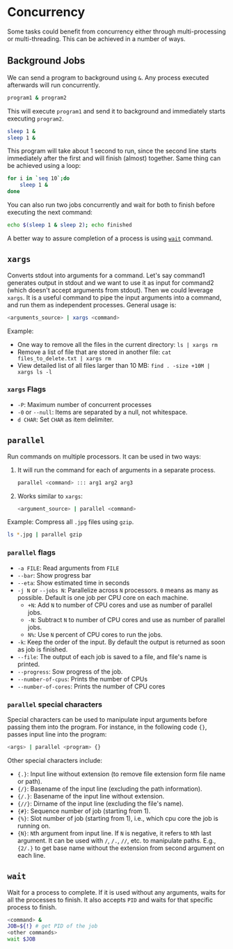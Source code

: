 # Concurrency

Some tasks could benefit from concurrency either through multi-processing or multi-threading. This can be achieved in a number of ways.

## Background Jobs

We can send a program to background using `&`. Any process executed afterwards will run concurrently.

```bash
program1 & program2
```

This will execute `program1` and send it to background and immediately starts executing `program2`.

```bash
sleep 1 &
sleep 1 &
```

This program will take about 1 second to run, since the second line starts immediately after the first and will finish (almost) together. Same thing can be achieved using a loop:

```bash
for i in `seq 10`;do
    sleep 1 &
done
```

You can also run two jobs concurrently and wait for both to finish before executing the next command:

```bash
echo $(sleep 1 & sleep 2); echo finished
```

A better way to assure completion of a process is using [`wait`](#wait) command.

## `xargs`

Converts stdout into arguments for a command. Let's say command1 generates output in stdout and we want to use it as input for command2 (which doesn't accept arguments from stdout). Then we could leverage `xargs`. It is a useful command to pipe the input arguments into a command, and run them as independent processes.
General usage is:

```bash
<arguments_source> | xargs <command>
```

Example:

- One way to remove all the files in the current directory:  `ls | xargs rm`
- Remove a list of file that are stored in another file: `cat files_to_delete.txt | xargs rm`
- View detailed list of all files larger than 10 MB: `find . -size +10M | xargs ls -l`

### `xargs` Flags

- `-P`: Maximum number of concurrent processes
- `-0` or `--null`: Items are separated by a null, not whitespace.
- `d CHAR`: Set `CHAR` as item delimiter.

## `parallel`

Run commands on multiple processors. It can be used in two ways:

1. It will run the command for each of arguments in a separate process.

    ```bash
    parallel <command> ::: arg1 arg2 arg3
    ```

2. Works similar to `xargs`:

    ```bash
    <argument_source> | parallel <command>
    ```

Example:
Compress all `.jpg` files using `gzip`.

```bash
ls *.jpg | parallel gzip
```

### `parallel` flags

- `-a FILE`: Read arguments from `FILE`
- `--bar`: Show progress bar
- `--eta`: Show estimated time in seconds
- `-j N` or `--jobs N`: Parallelize across `N` processors. `0` means as many as possible. Default is one job per CPU core on each machine.
  - `+N`: Add `N` to number of CPU cores and use as number of parallel jobs.
  - `-N`: Subtract `N` to number of CPU cores and use as number of parallel jobs.
  - `N%`: Use `N` percent of CPU cores to run the jobs.
- `-k`: Keep the order of the input. By default the output is returned as soon as job is finished.
- `--file`: The output of each job is saved to a file, and file's name is printed.
- `--progress`: Sow progress of the job.
- `--number-of-cpus`: Prints the number of CPUs
- `--number-of-cores`: Prints the number of CPU cores

### `parallel` special characters

Special characters can be used to manipulate input arguments before passing them into the program. For instance, in the following code `{}`, passes input line into the program:

```bash
<args> | parallel <program> {}
```

Other special characters include:

- `{.}`: Input line without extension (to remove file extension form file name or path).
- `{/}`: Basename of the input line (excluding the path information).
- `{/.}`: Basename of the input line without extension.
- `{//}`: Dirname of the input line (excluding the file's name).
- `{#}`: Sequence number of job (starting from 1).
- `{%}`: Slot number of job (starting from 1), i.e., which cpu core the job is running on.
- `{N}`: `N`th argument from input line. If `N` is negative, it refers to `N`th last argument. It can be used with `/`, `/.`, `//`, etc. to manipulate paths. E.g., `{2/.}` to get base name without the extension from second argument on each line.

## `wait`

Wait for a process to complete. If it is used without any arguments, waits for all the processes to finish.
It also accepts `PID` and waits for that specific process to finish.

```bash
<command> &
JOB=${!} # get PID of the job
<other commands>
wait $JOB
```
